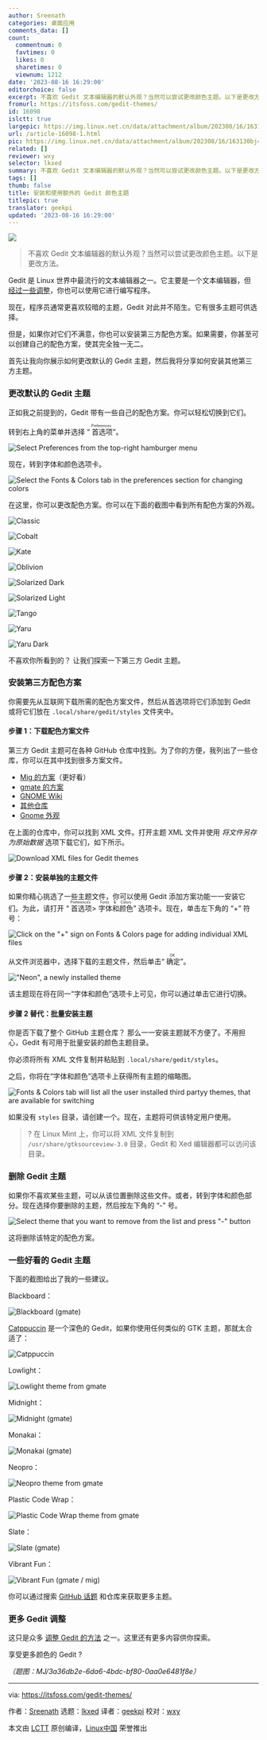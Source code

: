 ```yaml
---
author: Sreenath
categories: 桌面应用
comments_data: []
count:
  commentnum: 0
  favtimes: 0
  likes: 0
  sharetimes: 0
  viewnum: 1212
date: '2023-08-16 16:29:00'
editorchoice: false
excerpt: 不喜欢 Gedit 文本编辑器的默认外观？当然可以尝试更改颜色主题。以下是更改方法。
fromurl: https://itsfoss.com/gedit-themes/
id: 16098
islctt: true
largepic: https://img.linux.net.cn/data/attachment/album/202308/16/163130bj49du9xuxn1ujsm.jpg
url: /article-16098-1.html
pic: https://img.linux.net.cn/data/attachment/album/202308/16/163130bj49du9xuxn1ujsm.jpg.thumb.jpg
related: []
reviewer: wxy
selector: lkxed
summary: 不喜欢 Gedit 文本编辑器的默认外观？当然可以尝试更改颜色主题。以下是更改方法。
tags: []
thumb: false
title: 安装和使用额外的 Gedit 颜色主题
titlepic: true
translator: geekpi
updated: '2023-08-16 16:29:00'
---
```


![](https://img.linux.net.cn/data/attachment/album/202308/16/163130bj49du9xuxn1ujsm.jpg)



> 
> 不喜欢 Gedit 文本编辑器的默认外观？当然可以尝试更改颜色主题。以下是更改方法。
> 
> 
> 


Gedit 是 Linux 世界中最流行的文本编辑器之一。它主要是一个文本编辑器，但 [经过一些调整](https://itsfoss.com/gedit-tweaks/)，你也可以使用它进行编写程序。


现在，程序员通常更喜欢较暗的主题，Gedit 对此并不陌生。它有很多主题可供选择。


但是，如果你对它们不满意，你也可以安装第三方配色方案。如果需要，你甚至可以创建自己的配色方案，使其完全独一无二。


首先让我向你展示如何更改默认的 Gedit 主题，然后我将分享如何安装其他第三方主题。


### 更改默认的 Gedit 主题


正如我之前提到的，Gedit 带有一些自己的配色方案。你可以轻松切换到它们。


转到右上角的菜单并选择 “<ruby> 首选项 <rt>  Preferences </rt></ruby>”。


![Select Preferences from the top-right hamburger menu](https://img.linux.net.cn/data/attachment/album/202308/16/163202iaxa8je4zj8jj8fp.png)


现在，转到字体和颜色选项卡。


![Select the Fonts & Colors tab in the preferences section for changing colors](https://img.linux.net.cn/data/attachment/album/202308/16/163202adb3g5wwf1mmwze1.png)


在这里，你可以更改配色方案。你可以在下面的截图中看到所有配色方案的外观。


![Classic](https://img.linux.net.cn/data/attachment/album/202308/16/163203nrtghpuyxpzybhyy.png)


![Cobalt](https://img.linux.net.cn/data/attachment/album/202308/16/163203yqqdr6c9cdfcazxa.png)


![Kate](https://img.linux.net.cn/data/attachment/album/202308/16/163203og5r1g2b1hezana1.png)


![Oblivion](https://img.linux.net.cn/data/attachment/album/202308/16/163204zs77oeededo9899e.png)


![Solarized Dark](https://img.linux.net.cn/data/attachment/album/202308/16/163204cq845nd8s46e3m46.png)


![Solarized Light](https://img.linux.net.cn/data/attachment/album/202308/16/163204mshk7c767cdu44qa.png)


![Tango](https://img.linux.net.cn/data/attachment/album/202308/16/163205dpukmki4no4qzcf2.png)


![Yaru](https://img.linux.net.cn/data/attachment/album/202308/16/163205tza9xmo2w55fnq23.png)


![Yaru Dark](https://img.linux.net.cn/data/attachment/album/202308/16/163205ldf8fx8gtwl6zzlu.png)


不喜欢你所看到的？ 让我们探索一下第三方 Gedit 主题。


### 安装第三方配色方案


你需要先从互联网下载所需的配色方案文件，然后从首选项将它们添加到 Gedit 或将它们放在 `.local/share/gedit/styles` 文件夹中。


#### 步骤 1：下载配色方案文件


第三方 Gedit 主题可在各种 GitHub 仓库中找到。为了你的方便，我列出了一些仓库，你可以在其中找到很多方案文件。


* [Mig 的方案](https://github.com:443/mig/gedit-themes)（更好看）
* [gmate 的方案](https://github.com:443/gmate/gmate/tree/master/styles)
* [GNOME Wiki](https://wiki.gnome.org:443/Projects/GtkSourceView/StyleSchemes)
* [其他仓库](https://github.com:443/topics/gedit-theme)
* [Gnome 外观](https://www.gnome-look.org:443/browse?cat=279&ord=latest)


在上面的仓库中，你可以找到 XML 文件。打开主题 XML 文件并使用 *将文件另存为原始数据* 选项下载它们，如下所示。


![Download XML files for Gedit themes](https://img.linux.net.cn/data/attachment/album/202308/16/163237ii4nwk4kwvikz0yl.png)


#### 步骤 2：安装单独的主题文件


如果你精心挑选了一些主题文件，你可以使用 Gedit 添加方案功能一一安装它们。为此，请打开 “<ruby> 首选项 <rt>  Preferences </rt></ruby> > <ruby> 字体和颜色 <rt>  Fonts &amp; Colors </rt></ruby>” 选项卡。现在，单击左下角的 “+” 符号：


![Click on the "+" sign on Fonts & Colors page for adding individual XML files](https://img.linux.net.cn/data/attachment/album/202308/16/163237uf3qd8afvn6madmy.png)


从文件浏览器中，选择下载的主题文件，然后单击“<ruby> 确定 <rt>  OK </rt></ruby>”。


!["Neon", a newly installed theme](https://img.linux.net.cn/data/attachment/album/202308/16/163238lpqpmpzucbp7u0mw.png)


该主题现在将在同一“字体和颜色”选项卡上可见，你可以通过单击它进行切换。


#### 步骤 2 替代：批量安装主题


你是否下载了整个 GitHub 主题仓库？ 那么一一安装主题就不方便了。不用担心，Gedit 有可用于批量安装的颜色主题目录。


你必须将所有 XML 文件复制并粘贴到 `.local/share/gedit/styles`。


之后，你将在“字体和颜色”选项卡上获得所有主题的缩略图。


![Fonts & Colors tab will list all the user installed third partyy themes, that are available for switching](https://img.linux.net.cn/data/attachment/album/202308/16/163238zatbda2gk6s45kw4.png)


如果没有 `styles` 目录，请创建一个。现在，主题将可供该特定用户使用。



> 
> ? 在 Linux Mint 上，你可以将 XML 文件复制到 `/usr/share/gtksourceview-3.0` 目录，Gedit 和 Xed 编辑器都可以访问该目录。
> 
> 
> 


### 删除 Gedit 主题


如果你不喜欢某些主题，可以从该位置删除这些文件。或者，转到字体和颜色部分。现在选择你要删除的主题，然后按左下角的 “-” 号。


![Select theme that you want to remove from the list and press "-" button](https://img.linux.net.cn/data/attachment/album/202308/16/163238exbjcncqg113j0j0.png)


这将删除该特定的配色方案。


### 一些好看的 Gedit 主题


下面的截图给出了我的一些建议。


Blackboard：


![Blackboard (gmate)](https://img.linux.net.cn/data/attachment/album/202308/16/163238dkhhtt88ktikb8z1.png)


[Catppuccin](https://github.com:443/catppuccin/gedit) 是一个深色的 Gedit，如果你使用任何类似的 GTK 主题，那就太合适了：


![Catppuccin](https://img.linux.net.cn/data/attachment/album/202308/16/163239dpy9np9y1borohmp.png)


Lowlight：


![Lowlight theme from gmate](https://img.linux.net.cn/data/attachment/album/202308/16/163239u5sa57rxrzyr4ucv.png)


Midnight：


![Midnight (gmate)](https://img.linux.net.cn/data/attachment/album/202308/16/163239dc36mhlx60lhc253.png)


Monakai：


![Monakai (gmate)](https://img.linux.net.cn/data/attachment/album/202308/16/163240l1zw03jejgkzwjqj.png)


Neopro：


![Neopro theme from gmate](https://img.linux.net.cn/data/attachment/album/202308/16/163240ec1llcsrjebnx9xs.png)


Plastic Code Wrap：


![Plastic Code Wrap theme from gmate](https://img.linux.net.cn/data/attachment/album/202308/16/163241mpkzkkr9qa9au9a0.png)


Slate：


![Slate (gmate)](https://img.linux.net.cn/data/attachment/album/202308/16/163241zrnvo9lmd8ztolg9.png)


Vibrant Fun：


![Vibrant Fun (gmate / mig)](https://img.linux.net.cn/data/attachment/album/202308/16/163241sejf922ff9h9rfeg.png)


你可以通过搜索 [GitHub 话题](https://github.com:443/topics/gedit-theme) 和仓库来获取更多主题。


### 更多 Gedit 调整


这只是众多 [调整 Gedit 的方法](https://itsfoss.com/gedit-tweaks/) 之一。这里还有更多内容供你探索。


享受更多颜色的 Gedit ?


*（题图：MJ/3a36db2e-6da6-4bdc-bf80-0aa0e6481f8e）*




---


via: <https://itsfoss.com/gedit-themes/>


作者：[Sreenath](https://itsfoss.com/author/sreenath/) 选题：[lkxed](https://github.com/lkxed/) 译者：[geekpi](https://github.com/geekpi) 校对：[wxy](https://github.com/wxy)


本文由 [LCTT](https://github.com/LCTT/TranslateProject) 原创编译，[Linux中国](https://linux.cn/) 荣誉推出